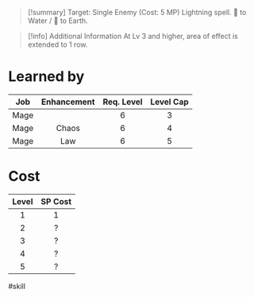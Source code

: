 >[!summary]
>Target: Single Enemy (Cost: 5 MP)
>Lightning spell.
>🔼 to Water / 🔽 to Earth.

>[!info] Additional Information
>At Lv 3 and higher, area of effect is extended to 1 row.
# Learned by
| Job  | Enhancement | Req. Level | Level Cap |
|:----:|:-----------:|:----------:|:---------:|
| Mage |             |     6      |     3     |
| Mage |    Chaos    |     6      |     4     |
| Mage |     Law     |     6      |     5     | 
# Cost
| Level | SP Cost |
|:-----:|:-------:|
|   1   |    1    |
|   2   |    ?    |
|   3   |    ?    |
|   4   |    ?    |
|   5   |    ?    | 

#skill 